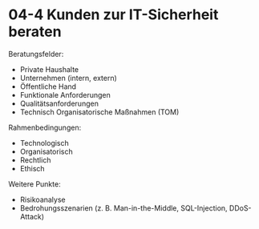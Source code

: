 # 04-4 Kunden zur IT-Sicherheit beraten

Beratungsfelder:

- Private Haushalte
- Unternehmen (intern, extern)
- Öffentliche Hand
- Funktionale Anforderungen
- Qualitätsanforderungen
- Technisch Organisatorische Maßnahmen (TOM)

Rahmenbedingungen:
- Technologisch
- Organisatorisch
- Rechtlich
- Ethisch

Weitere Punkte:
- Risikoanalyse
- Bedrohungsszenarien (z. B. Man-in-the-Middle, SQL-Injection, DDoS-Attack)
